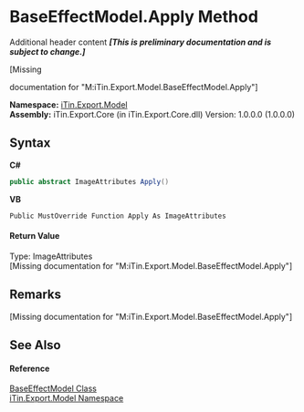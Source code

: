 # BaseEffectModel.Apply Method 
Additional header content _**\[This is preliminary documentation and is subject to change.\]**_

\[Missing <summary> documentation for "M:iTin.Export.Model.BaseEffectModel.Apply"\]

**Namespace:**&nbsp;<a href="ef57ffcc-e95e-b212-5a46-9aa6f5a3511f">iTin.Export.Model</a><br />**Assembly:**&nbsp;iTin.Export.Core (in iTin.Export.Core.dll) Version: 1.0.0.0 (1.0.0.0)

## Syntax

**C#**<br />
``` C#
public abstract ImageAttributes Apply()
```

**VB**<br />
``` VB
Public MustOverride Function Apply As ImageAttributes
```


#### Return Value
Type: ImageAttributes<br />\[Missing <returns> documentation for "M:iTin.Export.Model.BaseEffectModel.Apply"\]

## Remarks
\[Missing <remarks> documentation for "M:iTin.Export.Model.BaseEffectModel.Apply"\]

## See Also


#### Reference
<a href="2b4f9e9a-8ad4-0734-6dc5-ca8a7e80c48e">BaseEffectModel Class</a><br /><a href="ef57ffcc-e95e-b212-5a46-9aa6f5a3511f">iTin.Export.Model Namespace</a><br />